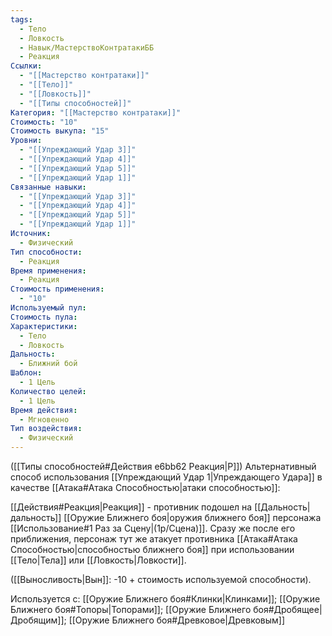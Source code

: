 ```yaml
---
tags:
  - Тело
  - Ловкость
  - Навык/МастерствоКонтратакиББ
  - Реакция
Ссылки:
  - "[[Мастерство контратаки]]"
  - "[[Тело]]"
  - "[[Ловкость]]"
  - "[[Типы способностей]]"
Категория: "[[Мастерство контратаки]]"
Стоимость: "10"
Стоимость выкупа: "15"
Уровни:
  - "[[Упреждающий Удар 3]]"
  - "[[Упреждающий Удар 4]]"
  - "[[Упреждающий Удар 5]]"
  - "[[Упреждающий Удар 1]]"
Связанные навыки:
  - "[[Упреждающий Удар 3]]"
  - "[[Упреждающий Удар 4]]"
  - "[[Упреждающий Удар 5]]"
  - "[[Упреждающий Удар 1]]"
Источник:
  - Физический
Тип способности:
  - Реакция
Время применения:
  - Реакция
Стоимость применения:
  - "10"
Используемый пул: 
Стоимость пула: 
Характеристики:
  - Тело
  - Ловкость
Дальность:
  - Ближний бой
Шаблон:
  - 1 Цель
Количество целей:
  - 1 Цель
Время действия:
  - Мгновенно
Тип воздействия:
  - Физический
---
```

([[Типы способностей#Действия e6bb62 Реакция|Р]]) Альтернативный способ использования [[Упреждающий Удар 1|Упреждающего Удара]] в качестве [[Атака#Атака Способностью|атаки способностью]]: 

[[Действия#Реакция|Реакция]] - противник подошел на  [[Дальность|дальность]] [[Оружие Ближнего боя|оружия ближнего боя]] персонажа [[Использование#1 Раз за Сцену|(1р/Сцена)]]. Сразу же после его приближения, персонаж тут же атакует противника [[Атака#Атака Способностью|способностью ближнего боя]] при использовании [[Тело|Тела]] или [[Ловкость|Ловкости]]. 

([[Выносливость|Вын]]: -10 + стоимость используемой способности).

Используется с: [[Оружие Ближнего боя#Клинки|Клинками]]; [[Оружие Ближнего боя#Топоры|Топорами]]; [[Оружие Ближнего боя#Дробящее|Дробящим]]; [[Оружие Ближнего боя#Древковое|Древковым]] 
